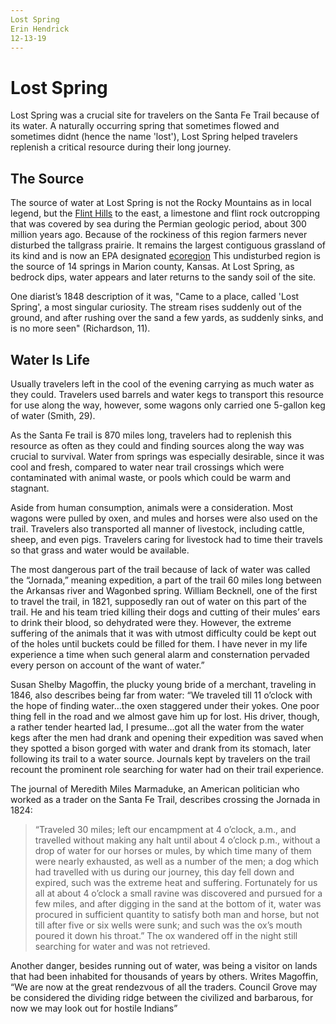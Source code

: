 ```yaml
---
Lost Spring
Erin Hendrick 
12-13-19
---
```


# Lost Spring

Lost Spring was a crucial site for travelers on the Santa Fe Trail because of its water. A naturally occurring spring that sometimes flowed and sometimes didnt (hence the name 'lost'), Lost Spring helped travelers replenish a critical resource during their long journey.

## The Source

The source of water at Lost Spring is not the Rocky Mountains as in local legend, but the [Flint Hills](https://en.wikipedia.org/wiki/Flint_Hills) to the east, a limestone and flint rock outcropping that was covered by sea during the Permian geologic period, about 300 million years ago. Because of the rockiness of this region farmers never disturbed the tallgrass prairie. It remains the largest contiguous grassland of its kind and is now an EPA designated [ecoregion](http://www.kansasnativeplantsociety.org/ecoregions.php) This undisturbed region is the source of 14 springs in Marion county, Kansas. At Lost Spring, as bedrock dips, water appears and later returns to the sandy soil of the site.  

One diarist’s 1848 description of it was, "Came to a place, called 'Lost Spring', a most singular curiosity. The stream rises suddenly out of the ground, and after rushing over the sand a few yards, as suddenly sinks, and is no more seen" (Richardson, 11). 

## Water Is Life
Usually travelers left in the cool of the evening carrying as much water as they could. Travelers used barrels and water kegs to transport this resource for use along the way, however, some wagons only carried one 5-gallon keg of water (Smith, 29). 

As the Santa Fe trail is 870 miles long, travelers had to replenish this resource as often as they could and finding sources along the way was crucial to survival. Water from springs was especially desirable, since it was cool and fresh, compared to water near trail crossings which were contaminated with animal waste, or pools which could be warm and stagnant. 

Aside from human consumption, animals were a consideration. Most wagons were pulled by oxen, and mules and horses were also used on the trail. Travelers also transported all manner of livestock, including cattle, sheep, and even pigs. Travelers caring for livestock had to time their travels so that grass and water would be available. 

The most dangerous part of the trail because of lack of water was called the “Jornada,” meaning expedition, a part of the trail 60 miles long between the Arkansas river and Wagonbed spring. 
William Becknell, one of the first to travel the trail, in 1821, supposedly ran out of water on this part of the trail. He and his team tried killing their dogs and cutting of their mules’ ears to drink their blood, so dehydrated were they. However, the extreme suffering of the animals that it was with utmost difficulty could be kept out of the holes until buckets could be filled for them. I have never in my life experience a time when such general alarm and consternation pervaded every person on account of the want of water.” 

Susan Shelby Magoffin, the plucky young bride of a merchant, traveling in 1846, also describes being far from water: “We traveled till 11 o’clock with the hope of finding water…the oxen staggered under their yokes. One poor thing fell in the road and we almost gave him up for lost. His driver, though, a rather tender hearted lad, I presume…got all the water from the water kegs after the men had drank and opening their expedition was saved when they spotted a bison gorged with water and drank from its stomach, later following its trail to a water source. 
Journals kept by travelers on the trail recount the prominent role searching for water had on their trail experience.  

The journal of Meredith Miles Marmaduke, an American politician who worked as a trader on the Santa Fe Trail, describes crossing the Jornada in 1824: 
>“Traveled 30 miles; left our encampment at 4 o’clock, a.m., and travelled without making any halt until about 4 o’clock p.m., without a drop of water for our horses or mules, by which time many of them were nearly exhausted, as well as a number of the men; a dog which had travelled with us during our journey, this day fell down and expired, such was the extreme heat and suffering. Fortunately for us all at about 4 o’clock a small ravine was discovered and pursued for a few miles, and after digging in the sand at the bottom of it, water was procured in sufficient quantity to satisfy both man and horse, but not till after five or six wells were sunk; and such was the ox’s mouth poured it down his throat.” The ox wandered off in the night still searching for water and was not retrieved. 

Another danger, besides running out of water, was being a visitor on lands that had been inhabited for thousands of years by others. Writes Magoffin, “We are now at the great rendezvous of all the traders. Council Grove may be considered the dividing ridge between the civilized and barbarous, for now we may look out for hostile Indians” 


 
